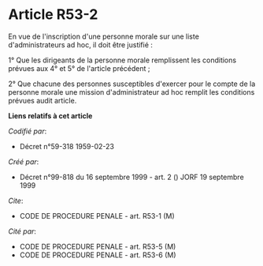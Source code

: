 # Article R53-2

En vue de l'inscription d'une personne morale sur une liste d'administrateurs ad hoc, il doit être justifié :

1° Que les dirigeants de la personne morale remplissent les conditions prévues aux 4° et 5° de l'article précédent ;

2° Que chacune des personnes susceptibles d'exercer pour le compte de la personne morale une mission d'administrateur ad hoc
remplit les conditions prévues audit article.

**Liens relatifs à cet article**

_Codifié par_:

  - Décret n°59-318 1959-02-23

_Créé par_:

  - Décret n°99-818 du 16 septembre 1999 - art. 2 () JORF 19 septembre 1999

_Cite_:

  - CODE DE PROCEDURE PENALE - art. R53-1 (M)

_Cité par_:

  - CODE DE PROCEDURE PENALE - art. R53-5 (M)
  - CODE DE PROCEDURE PENALE - art. R53-6 (M)
